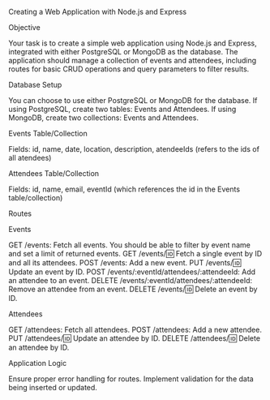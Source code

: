 Creating a Web Application with Node.js and Express



Objective

Your task is to create a simple web application using Node.js and Express, integrated with either PostgreSQL or MongoDB as the database. The application should manage a collection of events and attendees, including routes for basic CRUD operations and query parameters to filter results.



Database Setup

You can choose to use either PostgreSQL or MongoDB for the database. If using PostgreSQL, create two tables: Events and Attendees. If using MongoDB, create two collections: Events and Attendees.


Events Table/Collection

Fields: id, name, date, location, description, atendeeIds (refers to the ids of all atendees)

Attendees Table/Collection

Fields: id, name, email, eventId (which references the id in the Events table/collection)


Routes


Events

GET /events: Fetch all events. You should be able to filter by event name and set a limit of returned events.
GET /events/:id: Fetch a single event by ID and all its attendees.
POST /events: Add a new event.
PUT /events/:id: Update an event by ID.
POST /events/:eventId/attendees/:attendeeId: Add an attendee to an event.
DELETE /events/:eventId/attendees/:attendeeId: Remove an attendee from an event.
DELETE /events/:id: Delete an event by ID.


Attendees

GET /attendees: Fetch all attendees.
POST /attendees: Add a new attendee.
PUT /attendees/:id: Update an attendee by ID.
DELETE /attendees/:id: Delete an attendee by ID.



Application Logic

Ensure proper error handling for routes.
Implement validation for the data being inserted or updated.
